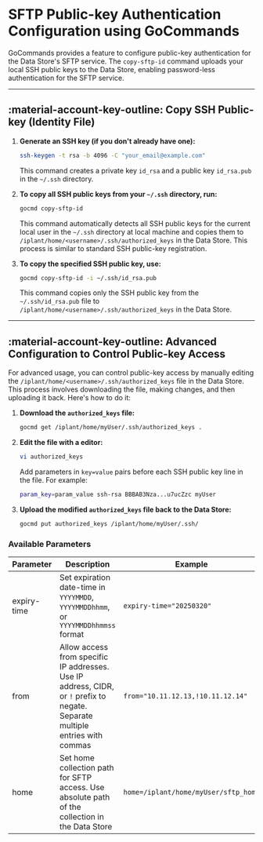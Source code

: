 # SFTP Public-key Authentication Configuration using GoCommands

GoCommands provides a feature to configure public-key authentication for the Data Store's SFTP service. The `copy-sftp-id` command uploads your local SSH public keys to the Data Store, enabling password-less authentication for the SFTP service.

---

## :material-account-key-outline: Copy SSH Public-key (Identity File)

1. **Generate an SSH key (if you don't already have one):**
    ```sh
    ssh-keygen -t rsa -b 4096 -C "your_email@example.com"
    ```

    This command creates a private key `id_rsa` and a public key `id_rsa.pub` in the `~/.ssh` directory.

2. **To copy all SSH public keys from your `~/.ssh` directory, run:**
    ```sh
    gocmd copy-sftp-id
    ```

    This command automatically detects all SSH public keys for the current local user in the `~/.ssh` directory at local machine and copies them to `/iplant/home/<username>/.ssh/authorized_keys` in the Data Store. This process is similar to standard SSH public-key registration.

3. **To copy the specified SSH public key, use:**
    ```sh
    gocmd copy-sftp-id -i ~/.ssh/id_rsa.pub
    ```

    This command copies only the SSH public key from the `~/.ssh/id_rsa.pub` file to `/iplant/home/<username>/.ssh/authorized_keys` in the Data Store.

---

## :material-account-key-outline: Advanced Configuration to Control Public-key Access

For advanced usage, you can control public-key access by manually editing the `/iplant/home/<username>/.ssh/authorized_keys` file in the Data Store. This process involves downloading the file, making changes, and then uploading it back. Here's how to do it:

1. **Download the `authorized_keys` file:**
    ```sh
    gocmd get /iplant/home/myUser/.ssh/authorized_keys .
    ```

2. **Edit the file with a editor:**
    ```sh
    vi authorized_keys
    ```

    Add parameters in `key=value` pairs before each SSH public key line in the file. For example:
    ```sh
    param_key=param_value ssh-rsa BBBAB3Nza...u7ucZzc myUser
    ```

3. **Upload the modified `authorized_keys` file back to the Data Store:**
    ```sh
    gocmd put authorized_keys /iplant/home/myUser/.ssh/
    ```

### Available Parameters

| Parameter   | Description | Example |
|-------------|-------------|---------|
| expiry-time | Set expiration date-time in `YYYYMMDD`, `YYYYMMDDhhmm`, or `YYYYMMDDhhmmss` format | `expiry-time="20250320"` |
| from        | Allow access from specific IP addresses. Use IP address, CIDR, or `!` prefix to negate. Separate multiple entries with commas | `from="10.11.12.13,!10.11.12.14"` |
| home        | Set home collection path for SFTP access. Use absolute path of the collection in the Data Store | `home=/iplant/home/myUser/sftp_home` |

